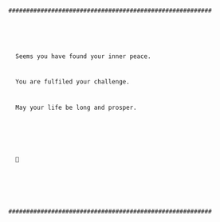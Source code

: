 <code>
#########################################################  

&nbsp;

&nbsp;&nbsp;Seems you have found your inner peace.

&nbsp;&nbsp;You are fulfiled your challenge.

&nbsp;&nbsp;May your life be long and prosper.

&nbsp;


&nbsp;&nbsp;🖖

&nbsp;

#########################################################  
</code>